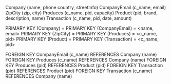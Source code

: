 Company (name, phone country, streetInfo)
CompanyEmail (c_name, email)
ZipCity (zip, city)
Produces (c_name, pid, capacity)
Product (pid, brand, description, name)
Transaction (c_name, pid, date, amount)

PRIMARY KEY (Company) = <name>
PRIMARY KEY (CompanyEmail) = <name, email>
PRIMARY KEY (ZipCity) = <zip>
PRIMARY KEY (Produces) = <c_name, pid>
PRIMARY KEY (Product) = <pid>
PRIMARY KEY (Transaction) = <c_name, pid>

FOREIGN KEY CompanyEmail (c_name) REFERENCES Company (name)
FOREIGN KEY Produces (c_name) REFERENCES Company (name)
FOREIGN KEY Produces (pid) REFERENCES Product (pid)
FOREIGN KEY Transaction (pid) REFERENCES Product (pid)
FOREIGN KEY Transaction (c_name) REFERENCES Company (name)